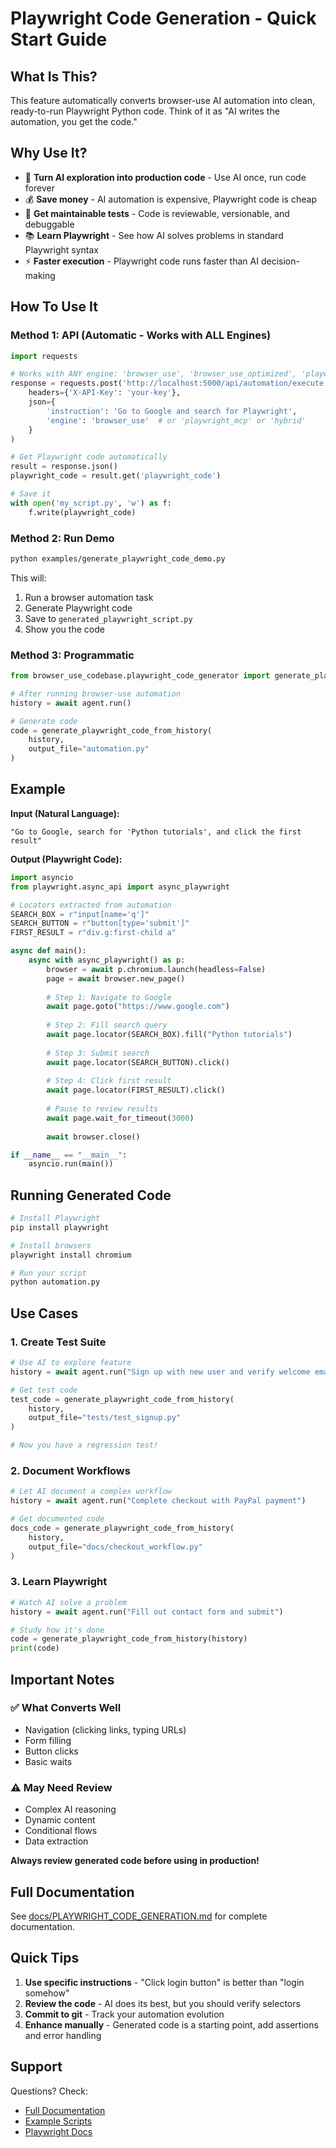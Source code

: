 # Playwright Code Generation - Quick Start Guide

## What Is This?

This feature automatically converts browser-use AI automation into clean, ready-to-run Playwright Python code. Think of it as "AI writes the automation, you get the code."

## Why Use It?

- 🔄 **Turn AI exploration into production code** - Use AI once, run code forever
- 💰 **Save money** - AI automation is expensive, Playwright code is cheap
- 📝 **Get maintainable tests** - Code is reviewable, versionable, and debuggable
- 📚 **Learn Playwright** - See how AI solves problems in standard Playwright syntax
- ⚡ **Faster execution** - Playwright code runs faster than AI decision-making

## How To Use It

### Method 1: API (Automatic - Works with ALL Engines)

```python
import requests

# Works with ANY engine: 'browser_use', 'browser_use_optimized', 'playwright_mcp', or 'hybrid'
response = requests.post('http://localhost:5000/api/automation/execute',
    headers={'X-API-Key': 'your-key'},
    json={
        'instruction': 'Go to Google and search for Playwright',
        'engine': 'browser_use'  # or 'playwright_mcp' or 'hybrid'
    }
)

# Get Playwright code automatically
result = response.json()
playwright_code = result.get('playwright_code')

# Save it
with open('my_script.py', 'w') as f:
    f.write(playwright_code)
```

### Method 2: Run Demo

```bash
python examples/generate_playwright_code_demo.py
```

This will:
1. Run a browser automation task
2. Generate Playwright code
3. Save to `generated_playwright_script.py`
4. Show you the code

### Method 3: Programmatic

```python
from browser_use_codebase.playwright_code_generator import generate_playwright_code_from_history

# After running browser-use automation
history = await agent.run()

# Generate code
code = generate_playwright_code_from_history(
    history,
    output_file="automation.py"
)
```

## Example

**Input (Natural Language):**
```
"Go to Google, search for 'Python tutorials', and click the first result"
```

**Output (Playwright Code):**
```python
import asyncio
from playwright.async_api import async_playwright

# Locators extracted from automation
SEARCH_BOX = r"input[name='q']"
SEARCH_BUTTON = r"button[type='submit']"
FIRST_RESULT = r"div.g:first-child a"

async def main():
    async with async_playwright() as p:
        browser = await p.chromium.launch(headless=False)
        page = await browser.new_page()
        
        # Step 1: Navigate to Google
        await page.goto("https://www.google.com")
        
        # Step 2: Fill search query
        await page.locator(SEARCH_BOX).fill("Python tutorials")
        
        # Step 3: Submit search
        await page.locator(SEARCH_BUTTON).click()
        
        # Step 4: Click first result
        await page.locator(FIRST_RESULT).click()
        
        # Pause to review results
        await page.wait_for_timeout(3000)
        
        await browser.close()

if __name__ == "__main__":
    asyncio.run(main())
```

## Running Generated Code

```bash
# Install Playwright
pip install playwright

# Install browsers
playwright install chromium

# Run your script
python automation.py
```

## Use Cases

### 1. Create Test Suite

```python
# Use AI to explore feature
history = await agent.run("Sign up with new user and verify welcome email")

# Get test code
test_code = generate_playwright_code_from_history(
    history,
    output_file="tests/test_signup.py"
)

# Now you have a regression test!
```

### 2. Document Workflows

```python
# Let AI document a complex workflow
history = await agent.run("Complete checkout with PayPal payment")

# Get documented code
docs_code = generate_playwright_code_from_history(
    history,
    output_file="docs/checkout_workflow.py"
)
```

### 3. Learn Playwright

```python
# Watch AI solve a problem
history = await agent.run("Fill out contact form and submit")

# Study how it's done
code = generate_playwright_code_from_history(history)
print(code)
```

## Important Notes

### ✅ What Converts Well
- Navigation (clicking links, typing URLs)
- Form filling
- Button clicks
- Basic waits

### ⚠️ May Need Review
- Complex AI reasoning
- Dynamic content
- Conditional flows
- Data extraction

**Always review generated code before using in production!**

## Full Documentation

See [docs/PLAYWRIGHT_CODE_GENERATION.md](docs/PLAYWRIGHT_CODE_GENERATION.md) for complete documentation.

## Quick Tips

1. **Use specific instructions** - "Click login button" is better than "login somehow"
2. **Review the code** - AI does its best, but you should verify selectors
3. **Commit to git** - Track your automation evolution
4. **Enhance manually** - Generated code is a starting point, add assertions and error handling

## Support

Questions? Check:
- [Full Documentation](docs/PLAYWRIGHT_CODE_GENERATION.md)
- [Example Scripts](examples/)
- [Playwright Docs](https://playwright.dev/python/)
